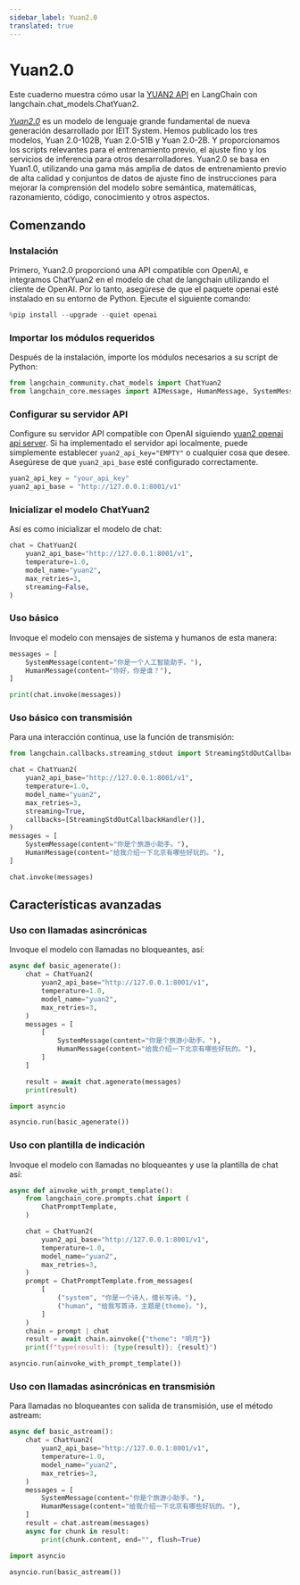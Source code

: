 ```yaml
---
sidebar_label: Yuan2.0
translated: true
---
```


# Yuan2.0

Este cuaderno muestra cómo usar la [YUAN2 API](https://github.com/IEIT-Yuan/Yuan-2.0/blob/main/docs/inference_server.md) en LangChain con langchain.chat_models.ChatYuan2.

[*Yuan2.0*](https://github.com/IEIT-Yuan/Yuan-2.0/blob/main/README-EN.md) es un modelo de lenguaje grande fundamental de nueva generación desarrollado por IEIT System. Hemos publicado los tres modelos, Yuan 2.0-102B, Yuan 2.0-51B y Yuan 2.0-2B. Y proporcionamos los scripts relevantes para el entrenamiento previo, el ajuste fino y los servicios de inferencia para otros desarrolladores. Yuan2.0 se basa en Yuan1.0, utilizando una gama más amplia de datos de entrenamiento previo de alta calidad y conjuntos de datos de ajuste fino de instrucciones para mejorar la comprensión del modelo sobre semántica, matemáticas, razonamiento, código, conocimiento y otros aspectos.

## Comenzando

### Instalación

Primero, Yuan2.0 proporcionó una API compatible con OpenAI, e integramos ChatYuan2 en el modelo de chat de langchain utilizando el cliente de OpenAI.
Por lo tanto, asegúrese de que el paquete openai esté instalado en su entorno de Python. Ejecute el siguiente comando:

```python
%pip install --upgrade --quiet openai
```

### Importar los módulos requeridos

Después de la instalación, importe los módulos necesarios a su script de Python:

```python
from langchain_community.chat_models import ChatYuan2
from langchain_core.messages import AIMessage, HumanMessage, SystemMessage
```

### Configurar su servidor API

Configure su servidor API compatible con OpenAI siguiendo [yuan2 openai api server](https://github.com/IEIT-Yuan/Yuan-2.0/blob/main/docs/Yuan2_fastchat.md).
Si ha implementado el servidor api localmente, puede simplemente establecer `yuan2_api_key="EMPTY"` o cualquier cosa que desee.
Asegúrese de que `yuan2_api_base` esté configurado correctamente.

```python
yuan2_api_key = "your_api_key"
yuan2_api_base = "http://127.0.0.1:8001/v1"
```

### Inicializar el modelo ChatYuan2

Así es como inicializar el modelo de chat:

```python
chat = ChatYuan2(
    yuan2_api_base="http://127.0.0.1:8001/v1",
    temperature=1.0,
    model_name="yuan2",
    max_retries=3,
    streaming=False,
)
```

### Uso básico

Invoque el modelo con mensajes de sistema y humanos de esta manera:

```python
messages = [
    SystemMessage(content="你是一个人工智能助手。"),
    HumanMessage(content="你好，你是谁？"),
]
```

```python
print(chat.invoke(messages))
```

### Uso básico con transmisión

Para una interacción continua, use la función de transmisión:

```python
from langchain.callbacks.streaming_stdout import StreamingStdOutCallbackHandler

chat = ChatYuan2(
    yuan2_api_base="http://127.0.0.1:8001/v1",
    temperature=1.0,
    model_name="yuan2",
    max_retries=3,
    streaming=True,
    callbacks=[StreamingStdOutCallbackHandler()],
)
messages = [
    SystemMessage(content="你是个旅游小助手。"),
    HumanMessage(content="给我介绍一下北京有哪些好玩的。"),
]
```

```python
chat.invoke(messages)
```

## Características avanzadas

### Uso con llamadas asincrónicas

Invoque el modelo con llamadas no bloqueantes, así:

```python
async def basic_agenerate():
    chat = ChatYuan2(
        yuan2_api_base="http://127.0.0.1:8001/v1",
        temperature=1.0,
        model_name="yuan2",
        max_retries=3,
    )
    messages = [
        [
            SystemMessage(content="你是个旅游小助手。"),
            HumanMessage(content="给我介绍一下北京有哪些好玩的。"),
        ]
    ]

    result = await chat.agenerate(messages)
    print(result)
```

```python
import asyncio

asyncio.run(basic_agenerate())
```

### Uso con plantilla de indicación

Invoque el modelo con llamadas no bloqueantes y use la plantilla de chat así:

```python
async def ainvoke_with_prompt_template():
    from langchain_core.prompts.chat import (
        ChatPromptTemplate,
    )

    chat = ChatYuan2(
        yuan2_api_base="http://127.0.0.1:8001/v1",
        temperature=1.0,
        model_name="yuan2",
        max_retries=3,
    )
    prompt = ChatPromptTemplate.from_messages(
        [
            ("system", "你是一个诗人，擅长写诗。"),
            ("human", "给我写首诗，主题是{theme}。"),
        ]
    )
    chain = prompt | chat
    result = await chain.ainvoke({"theme": "明月"})
    print(f"type(result): {type(result)}; {result}")
```

```python
asyncio.run(ainvoke_with_prompt_template())
```

### Uso con llamadas asincrónicas en transmisión

Para llamadas no bloqueantes con salida de transmisión, use el método astream:

```python
async def basic_astream():
    chat = ChatYuan2(
        yuan2_api_base="http://127.0.0.1:8001/v1",
        temperature=1.0,
        model_name="yuan2",
        max_retries=3,
    )
    messages = [
        SystemMessage(content="你是个旅游小助手。"),
        HumanMessage(content="给我介绍一下北京有哪些好玩的。"),
    ]
    result = chat.astream(messages)
    async for chunk in result:
        print(chunk.content, end="", flush=True)
```

```python
import asyncio

asyncio.run(basic_astream())
```
